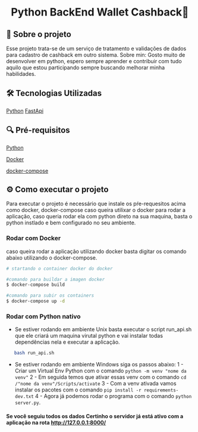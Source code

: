 <h1  align="center">Python BackEnd Wallet Cashback🚀</h1>

## 📝 Sobre o projeto

Esse projeto trata-se de um serviço de tratamento e validações de dados para cadastro de cashback em outro sistema.
Sobre min:
    Gosto muito de desenvolver em python, espero sempre aprender e contribuir com tudo aquilo que estou participando sempre buscando melhorar minha habilidades.
    
## 🛠️ Tecnologias Utilizadas

[Python](https://www.python.org/)
[FastApi](https://fastapi.tiangolo.com/)


## 🔍 Pré-requisitos

[Python](https://www.python.org/)

[Docker](https://www.docker.com/)

[docker-compose](https://docs.docker.com/compose/)



## ⚙️ Como executar o projeto

Para executar o projeto é necessário que instale os pŕe-requesitos acima como docker, docker-compose caso queira utilixar o docker para rodar a aplicação, caso queria rodar ela com python direto na sua maquina, basta o python instlado e bem configurado no seu ambiente.


### Rodar com Docker
caso queira rodar a aplicação utilizando docker basta digitar os comando abaixo utilizando o docker-compose.

```bash
# startando o container docker do docker

#comando para buildar a imagen docker
$ docker-compose build

#comando para subir os containers
$ docker-compose up -d

```

### Rodar com Python nativo
 - Se estiver rodando em ambiente Unix basta executar o script run_api.sh que ele criará um maquina virutal python e vai instalar todas dependências nela e executar a aplicação.

 ```bash
    bash run_api.sh
 ```

 - Se estiver rodando em ambiente Windows siga os passos abaixo:
  1 - Criar um Virtual Env Python com o comando `python -m venv "nome da venv"`
  2 - Em seguida temos que ativar essas venv com o comando `cd /"nome da venv"/Scripts/activate`
  3 - Com a venv ativada vamos instalar os pacotes com o comando `pip install -r requirements-dev.txt`
  4 - Agora já podemos rodar o programa com o comando `python server.py`.



#### Se você seguiu todos os dados Certinho o servidor já está ativo com a aplicação na rota http://127.0.0.1:8000/